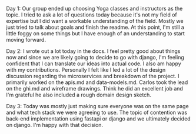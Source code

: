 Day 1: Our group ended up choosing Yoga classes and instructors as the topic. I tried to ask a lot of questions today because it's not my field of expertise but I did want a workable understanding of the field. Mostly we just tried to talk about goals and finish the readme. At this point, I'm still a little foggy on some things but I have enough of an understanding to start moving forward.

Day 2: I wrote out a lot today in the docs. I feel pretty good about things now and since we are likely going to decide to go with django, I'm feeling confident that I can translate our ideas into actual code. I also am happy with my contributions. Personally I felt like I led a lot of the design discussion regarding the microservices and breakdown of the project. I primarily worked on the apis.md and data-models.md. Carlos took the lead on the ghi.md and wireframe drawings. Think he did an excellent job and I'm grateful he also included a rough domain design sketch.

Day 3: Today was mostly just making sure everyone was on the same page and what tech stack we were agreeing to use. The topic of contention was back-end implementation using fastapi or django and we ultimately decided on django. I'm happy with that decision.